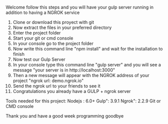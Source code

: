 Welcome follow this steps and you will have your gulp server running in addition to having a NGROK service

1. Clone or download this proyect with git
2. Now extract the files in your preferred directory
3. Enter the project folder
4. Start your git or cmd console
5. In your console go to the project folder
6. Now write this command line "npm install" and wait for the installation to finish
7. Now test our Gulp Server
8. In your console type this command line "gulp server" and you will see a message "your server is in http://localhost:3000"
9. Then a new message will appear with the NGROK address of your project "ngrok url: demo.ngrok.io"
10. Send the ngrok url to your friends to see it
11. Congratulations you already have a GULP + ngrok server


Tools needed for this project:
    Nodejs : 6.0+
    Gulp": 3.9.1
    Ngrok": 2.2.9
    Git or CMD console


Thank you and have a good week programming goodbye
